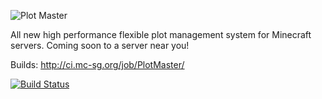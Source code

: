 ![Plot Master](http://i.imgur.com/oafXMbV.png)

All new high performance flexible plot management system for Minecraft servers. Coming soon to a server near you!
  

Builds: http://ci.mc-sg.org/job/PlotMaster/ 

[![Build Status](http://ci.mc-sg.org/job/PlotMaster/badge/icon)](http://ci.mc-sg.org/job/PlotMaster/)
